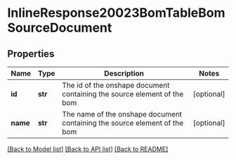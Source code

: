 # InlineResponse20023BomTableBomSourceDocument

## Properties
Name | Type | Description | Notes
------------ | ------------- | ------------- | -------------
**id** | **str** | The id of the onshape document containing the             source element of the bom | [optional] 
**name** | **str** | The name of the onshape document containing the             source element of the bom | [optional] 

[[Back to Model list]](../README.md#documentation-for-models) [[Back to API list]](../README.md#documentation-for-api-endpoints) [[Back to README]](../README.md)


